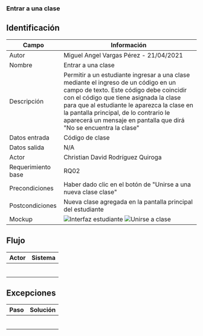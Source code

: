 ### Entrar a una clase
## Identificación 

| Campo | Información |
|-------|-------|
| Autor | Miguel Angel Vargas Pérez - 21/04/2021 |
| Nombre | Entrar a una clase |
| Descripción | Permitir a un estudiante ingresar a una clase mediante el ingreso de un código en un campo de texto. Este código debe coincidir con el código que tiene asignada la clase para que al estudiante le aparezca la clase en la pantalla principal, de lo contrario le aparecerá un mensaje en pantalla que dirá "No se encuentra la clase" |
| Datos entrada | Código de clase |
| Datos salida | N/A |
| Actor | Christian David Rodríguez Quiroga |
| Requerimiento base | RQ02 |
| Precondiciones | Haber dado clic en el botón de "Unirse a una nueva clase clase" |
| Postcondiciones | Nueva clase agregada en la pantalla principal del estudiante |
| Mockup | ![Interfaz estudiante](https://user-images.githubusercontent.com/79241017/115972352-6c9b2280-a513-11eb-87a1-cee97825d677.png) ![Unirse a clase](https://user-images.githubusercontent.com/79241017/115974248-fd2c2f80-a520-11eb-827f-296e2c7bb054.png) |

## Flujo
| Actor | Sistema |
|-------|-------|
|  |  |
|  |  |
|  |  |
|  |  |
|  |  |
|  |  |


## Excepciones
| Paso | Solución |
|-------|-------|
|  |  |
|  |  |
|  |  |
|  |  |
|  |  |
|  |  |
